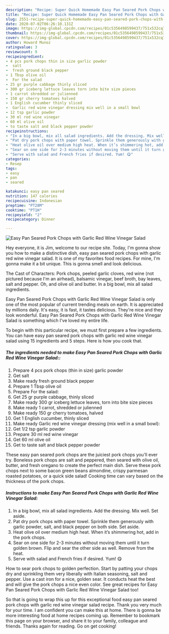 ```yaml
---
description: "Recipe: Super Quick Homemade Easy Pan Seared Pork Chops with Garlic Red Wine Vinegar Salad"
title: "Recipe: Super Quick Homemade Easy Pan Seared Pork Chops with Garlic Red Wine Vinegar Salad"
slug: 2551-recipe-super-quick-homemade-easy-pan-seared-pork-chops-with-garlic-red-wine-vinegar-salad
date: 2020-07-02T06:26:10.131Z
image: https://img-global.cpcdn.com/recipes/01c5356498599437/751x532cq70/easy-pan-seared-pork-chops-with-garlic-red-wine-vinegar-salad-recipe-main-photo.jpg
thumbnail: https://img-global.cpcdn.com/recipes/01c5356498599437/751x532cq70/easy-pan-seared-pork-chops-with-garlic-red-wine-vinegar-salad-recipe-main-photo.jpg
cover: https://img-global.cpcdn.com/recipes/01c5356498599437/751x532cq70/easy-pan-seared-pork-chops-with-garlic-red-wine-vinegar-salad-recipe-main-photo.jpg
author: Howard Munoz
ratingvalue: 3
reviewcount: 9
recipeingredient:
- 4 pcs pork chops thin in size garlic powder
-  salt
-  fresh ground black pepper
- 1 Tbsp olive oil
-  For the salad
- 25 gr purple cabbage thinly sliced
- 300 gr iceberg lettuce leaves torn into bite size pieces
- 1 carrot shredded or julienned
- 150 gr cherry tomatoes halved
- 1 English cucumber thinly sliced
-  Garlic red wine vinegar dressing mix well in a small bowl
- 12 tsp garlic powder
- 30 ml red wine vinegar
- 60 ml olive oil
- to taste salt and black pepper powder
recipeinstructions:
- "In a big bowl, mix all salad ingredients. Add the dressing. Mix well. Set aside."
- "Pat dry pork chops with paper towel. Sprinkle them generously with garlic powder, salt, and black pepper on both side. Set aside."
- "Heat olive oil over medium high heat. When it’s shimmering hot, add in the pork chops."
- "Sear on one side for 2-3 minutes without moving them until it turn golden brown. Flip and sear the other side as well. Remove from the heat."
- "Serve with salad and French fries if desired. Yum! 😋"
categories:
- Resep
tags:
- easy
- pan
- seared

katakunci: easy pan seared
nutrition: 147 calories
recipecuisine: Indonesian
preptime: "PT28M"
cooktime: "PT1H"
recipeyield: "2"
recipecategory: Dinner

---
```



![Easy Pan Seared Pork Chops with Garlic Red Wine Vinegar Salad](https://img-global.cpcdn.com/recipes/01c5356498599437/751x532cq70/easy-pan-seared-pork-chops-with-garlic-red-wine-vinegar-salad-recipe-main-photo.jpg)

Hey everyone, it is Jim, welcome to our recipe site. Today, I'm gonna show you how to make a distinctive dish, easy pan seared pork chops with garlic red wine vinegar salad. It is one of my favorites food recipes. For mine, I'm gonna make it a bit unique. This is gonna smell and look delicious.

The Cast of Characters: Pork chops, peeled garlic cloves, red wine (not pictured because I&#39;m an airhead), balsamic vinegar, beef broth, bay leaves, salt and pepper. Oh, and olive oil and butter. In a big bowl, mix all salad ingredients.

Easy Pan Seared Pork Chops with Garlic Red Wine Vinegar Salad is only one of the most popular of current trending meals on earth. It is appreciated by millions daily. It's easy, it is fast, it tastes delicious. They're nice and they look wonderful. Easy Pan Seared Pork Chops with Garlic Red Wine Vinegar Salad is something which I've loved my entire life.


To begin with this particular recipe, we must first prepare a few ingredients. You can have easy pan seared pork chops with garlic red wine vinegar salad using 15 ingredients and 5 steps. Here is how you cook that.

##### The ingredients needed to make Easy Pan Seared Pork Chops with Garlic Red Wine Vinegar Salad::

1. Prepare 4 pcs pork chops (thin in size) garlic powder
1. Get  salt
1. Make ready  fresh ground black pepper
1. Prepare 1 Tbsp olive oil
1. Prepare  For the salad:
1. Get 25 gr purple cabbage, thinly sliced
1. Make ready 300 gr iceberg lettuce leaves, torn into bite size pieces
1. Make ready 1 carrot, shredded or julienned
1. Make ready 150 gr cherry tomatoes, halved
1. Get 1 English cucumber, thinly sliced
1. Make ready  Garlic red wine vinegar dressing (mix well in a small bowl):
1. Get 1/2 tsp garlic powder
1. Prepare 30 ml red wine vinegar
1. Get 60 ml olive oil
1. Get to taste salt and black pepper powder


These easy pan seared pork chops are the juiciest pork chops you&#39;ll ever try. Boneless pork chops are salt and peppered, then seared with olive oil, butter, and fresh oregano to create the perfect main dish. Serve these pork chops next to some bacon green beans almondine, crispy parmesan roasted potatoes, or a quick side salad! Cooking time can vary based on the thickness of the pork chops. 

##### Instructions to make Easy Pan Seared Pork Chops with Garlic Red Wine Vinegar Salad:

1. In a big bowl, mix all salad ingredients. Add the dressing. Mix well. Set aside.
1. Pat dry pork chops with paper towel. Sprinkle them generously with garlic powder, salt, and black pepper on both side. Set aside.
1. Heat olive oil over medium high heat. When it’s shimmering hot, add in the pork chops.
1. Sear on one side for 2-3 minutes without moving them until it turn golden brown. Flip and sear the other side as well. Remove from the heat.
1. Serve with salad and French fries if desired. Yum! 😋


How to sear pork chops to golden perfection. Start by patting your chops dry and sprinkling them very liberally with Italian seasoning, salt and pepper. Use a cast iron for a nice, golden sear. It conducts heat the best and will give the pork chops a nice even color. See great recipes for Easy Pan Seared Pork Chops with Garlic Red Wine Vinegar Salad too! 

So that is going to wrap this up for this exceptional food easy pan seared pork chops with garlic red wine vinegar salad recipe. Thank you very much for your time. I am confident you can make this at home. There is gonna be more interesting food at home recipes coming up. Remember to bookmark this page on your browser, and share it to your family, colleague and friends. Thanks again for reading. Go on get cooking!

